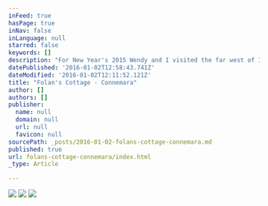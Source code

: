 ```yaml
---
inFeed: true
hasPage: true
inNav: false
inLanguage: null
starred: false
keywords: []
description: "For New Year's 2015 Wendy and I visited the far west of Ireland. We stayed in a beautiful cottage which came with a group of wild horses."
datePublished: '2016-01-02T12:58:43.741Z'
dateModified: '2016-01-02T12:11:52.121Z'
title: "Folan's Cottage - Connemara"
author: []
authors: []
publisher:
  name: null
  domain: null
  url: null
  favicon: null
sourcePath: _posts/2016-01-02-folans-cottage-connemara.md
published: true
url: folans-cottage-connemara/index.html
_type: Article

---
```

![](https://the-grid-user-content.s3-us-west-2.amazonaws.com/96c65284-71ec-45e2-91a7-bfeab5f57b88.JPG)
![](https://the-grid-user-content.s3-us-west-2.amazonaws.com/b677a649-a634-4bf8-ac45-28b1b08829ba.JPG)
![](https://the-grid-user-content.s3-us-west-2.amazonaws.com/57718ba7-a07b-44d2-8fac-50d307dad815.JPG)